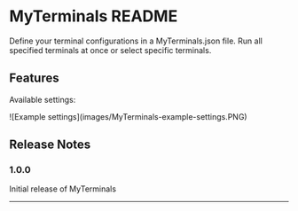 # MyTerminals README

Define your terminal configurations in a MyTerminals.json file.
Run all specified terminals at once or select specific terminals.

## Features

Available settings:

\!\[Example settings\]\(images/MyTerminals-example-settings.PNG\)

## Release Notes

### 1.0.0

Initial release of MyTerminals


-----------------------------------------------------------------------------------------------------------